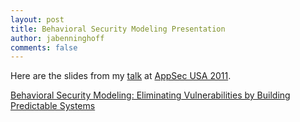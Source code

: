```yaml
---
layout: post
title: Behavioral Security Modeling Presentation
author: jabenninghoff
comments: false
---
```

Here are the slides from my
[talk](http://2011.appsecusa.org/talks.html#bsm) at [AppSec USA
2011](http://2011.appsecusa.org/).

[Behavioral Security Modeling: Eliminating Vulnerabilities by Building Predictable Systems](/assets/bsm-owasp-20110922.pdf)

